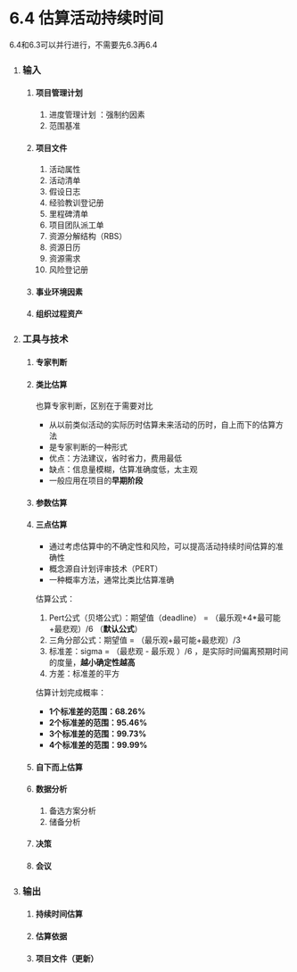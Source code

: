 # 6.4 估算活动持续时间

6.4和6.3可以并行进行，不需要先6.3再6.4

1. ### 输入

   1. #### 项目管理计划

      1. 进度管理计划 ：强制约因素
      2. 范围基准

   2. #### 项目文件

      1. 活动属性
      2. 活动清单
      3. 假设日志
      4. 经验教训登记册
      5. 里程碑清单
      6. 项目团队派工单
      7. 资源分解结构（RBS）
      8. 资源日历
      9. 资源需求
      10. 风险登记册

   3. #### 事业环境因素

   4. #### 组织过程资产

2. ### 工具与技术

   1. #### 专家判断

   2. #### 类比估算

      也算专家判断，区别在于需要对比

      * 从以前类似活动的实际历时估算未来活动的历时，自上而下的估算方法
      * 是专家判断的一种形式
      * 优点：方法建议，省时省力，费用最低
      * 缺点：信息量模糊，估算准确度低，太主观
      * 一般应用在项目的**早期阶段**

   3. #### 参数估算

   4. #### 三点估算

      * 通过考虑估算中的不确定性和风险，可以提高活动持续时间估算的准确性
      * 概念源自计划评审技术（PERT）
      * 一种概率方法，通常比类比估算准确

      估算公式：

      1. Pert公式（贝塔公式）：期望值（deadline） = （最乐观+4*最可能+最悲观）/6 （**默认公式**）
      2. 三角分部公式：期望值 = （最乐观+最可能+最悲观）/3
      3. 标准差：sigma = （最悲观 - 最乐观 ）/6 ，是实际时间偏离预期时间的度量，**越小确定性越高**
      4. 方差：标准差的平方

      估算计划完成概率：

      * **1个标准差的范围：68.26%**
      * **2个标准差的范围：95.46%**
      * **3个标准差的范围：99.73%**
      * **4个标准差的范围：99.99%**

   5. #### 自下而上估算

   6. #### 数据分析

      1. 备选方案分析
      2. 储备分析

   7. #### 决策

   8. #### 会议

3. ### 输出

   1. #### 持续时间估算

   2. #### 估算依据

   3. #### 项目文件（更新）